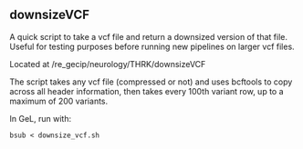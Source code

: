 ## downsizeVCF

A quick script to take a vcf file and return a downsized version of that file. Useful for testing purposes before running new pipelines on larger vcf files.

Located at /re_gecip/neurology/THRK/downsizeVCF

The script takes any vcf file (compressed or not) and uses bcftools to copy across all header information, then takes every 100th variant row, up to a maximum of 200 variants.

In GeL, run with:

	bsub < downsize_vcf.sh